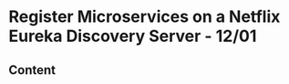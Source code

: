 <!-- omit in toc -->
# Register Microservices on a Netflix Eureka Discovery Server - 12/01

<!-- omit in toc -->
## Content
